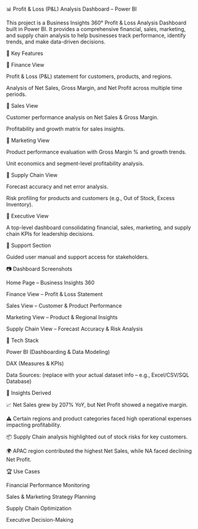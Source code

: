 📊 Profit & Loss (P&L) Analysis Dashboard – Power BI

This project is a Business Insights 360° Profit & Loss Analysis Dashboard built in Power BI.
It provides a comprehensive financial, sales, marketing, and supply chain analysis to help businesses track performance, identify trends, and make data-driven decisions.

🚀 Key Features

🔹 Finance View

Profit & Loss (P&L) statement for customers, products, and regions.

Analysis of Net Sales, Gross Margin, and Net Profit across multiple time periods.

🔹 Sales View

Customer performance analysis on Net Sales & Gross Margin.

Profitability and growth matrix for sales insights.

🔹 Marketing View

Product performance evaluation with Gross Margin % and growth trends.

Unit economics and segment-level profitability analysis.

🔹 Supply Chain View

Forecast accuracy and net error analysis.

Risk profiling for products and customers (e.g., Out of Stock, Excess Inventory).

🔹 Executive View

A top-level dashboard consolidating financial, sales, marketing, and supply chain KPIs for leadership decisions.

🔹 Support Section

Guided user manual and support access for stakeholders.

📷 Dashboard Screenshots

Home Page – Business Insights 360

Finance View – Profit & Loss Statement

Sales View – Customer & Product Performance

Marketing View – Product & Regional Insights

Supply Chain View – Forecast Accuracy & Risk Analysis

📌 Tech Stack

Power BI (Dashboarding & Data Modeling)

DAX (Measures & KPIs)

Data Sources: (replace with your actual dataset info – e.g., Excel/CSV/SQL Database)

🎯 Insights Derived

📈 Net Sales grew by 207% YoY, but Net Profit showed a negative margin.

⚠️ Certain regions and product categories faced high operational expenses impacting profitability.

📦 Supply Chain analysis highlighted out of stock risks for key customers.

🌍 APAC region contributed the highest Net Sales, while NA faced declining Net Profit.

🏆 Use Cases

Financial Performance Monitoring

Sales & Marketing Strategy Planning

Supply Chain Optimization

Executive Decision-Making
